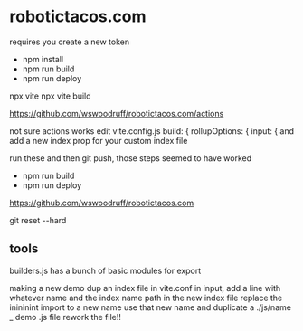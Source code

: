 # robotictacos.com
requires you create a new token
<!-- https://dev.to/shafia/support-for-password-authentication-was-removed-please-use-a-personal-access-token-instead-4nbk#:~:text=Please%20use%20a%20personal%20access%20token%20instead.,-While%20pushing%20some&text=Starting%20from%20August%2013%2C%202021,in%20place%20of%20your%20password.
 -->
- npm install
- npm run build
- npm run deploy

npx vite
npx vite build

https://github.com/wswoodruff/robotictacos.com/actions

not sure actions works
edit vite.config.js 
build: {
  rollupOptions: {
    input: {
and add a new index prop for your custom index file

run these and then git push, those steps seemed to have worked
- npm run build
- npm run deploy

https://github.com/wswoodruff/robotictacos.com

git reset --hard



## tools

builders.js has a bunch of basic modules for export


making a new demo
dup an index file
in vite.conf in input, add a line with whatever name and the index name path
in the new index file replace the inininint import to a new name
use that new name and duplicate a ./js/name _ demo .js file
rework the file!!
